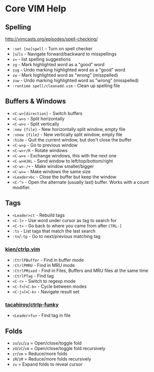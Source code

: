 Core VIM Help
=============

Spelling
--------

http://vimcasts.org/episodes/spell-checking/

* `:set [no]spell`  - Turn on spell checker
* `]s`/`[s`         - Navigate forward/backward to misspellings
* `z=`              - list spelling suggestions
* `zg`              - Mark highlighted word as a "good" word
* `zug`             - Undo marking highlighted word as a "good" word
* `zw`              - Mark highlighted word as "wrong" (misspelled)
* `zuw`             - Undo marking highlighted word as "wrong" (misspelled)
* `:runtime spell/cleanadd.vim`   - Clean up spelling file


Buffers & Windows
-----------------

* `<C-w>[direction]`  - Switch buffers
* `<C-w>s`            - Split horizontally
* `<C-w>v`            - Split vertically
* `:new {file}`       - New horizontally split window, empty file
* `:vnew {file}`      - New vertically split window, empty file
* `:hide`             - Quit the current window, but don't close the buffer
* `<C-w>p`            - Go to previous window
* `<C-w>r/R`          - Rotate windows
* `<C-w>x`            - Exchange windows, this with the next one
* `<C-w>HJKL`         - Send window to left/top/bottom/right
* `<C-w>-/+`          - Make window smaller/bigger
* `<C-w>=`            - Make windows the same size
* `<Leader>bc`        - Close the buffer but keep the window
* `<C-^>`             - Open the alternate (usually last) buffer. Works with a
                        count modifier.

Tags
----

* `<Leader>ct`  - Rebuild tags
* `<C-]>`       - Use word under cursor as tag to search for
* `<C-t>`       - Go back to where you came from after `CTRL-]`
* `:ts`         - List tags that match the last search
* `:tn`/`:tp`   - Go to next/previous matching tag

### [kien/ctrlp.vim](https://github.com/kien/ctrlp.vim) ###

* `:CtrlPBuffer`    - Find in buffer mode
* `:CtrlPMRU`       - Find in MRU mode
* `:CtrlPMixed`     - Find in Files, Buffers and MRU files at the same time
* `:CtrlPTag`       - Find tag
* `<C-r>`           - Switch to regexp mode
* `<C-f>`/`<C-b>`   - Cycle between modes
* `<C-j>`/`<C-k>`   - Navigate result set

### [tacahiroy/ctrlp-funky](https://github.com/tacahiroy/ctrlp-funky) ###

* `<Leader>fu>`     - Find tag in file

Folds
-----

* `zo`/`zc`/`za`    = Open/close/toggle fold
* `zO`/`zC`/`zA`    = Open/close/toggle fold recursively
* `zr`/`zm`         = Reduce/more folds
* `zR`/`zM`         = Reduce/more folds recursively
* `zv`              = Expand folds to reveal cursor

